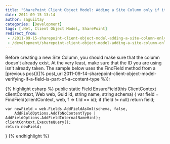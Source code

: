 ```yaml
---
title: "SharePoint Client Object Model: Adding a Site Column only if it does not already exist"
date: 2011-09-15 13:14
author: saguiitay
categories: [Development]
tags: [.Net, Client Object Model, SharePoint]
redirect_from:
 - /2011-09-15-sharepoint-client-object-model-adding-a-site-column-only-if-it-does-not-already-exist/
 - /development/sharepoint-client-object-model-adding-a-site-column-only-if-it-does-not-already-exist/
---
```

Before creating a new Site Column, you should make sure that the column doesn't already exist. 
At the very least, make sure that the ID you are using isn't already taken. 
The sample below uses the FindField method from a [previous post]({% post_url 2011-09-14-sharepoint-client-object-model-verifying-if-a-field-is-part-of-a-content-type %}):

{% highlight csharp %}
public static Field EnsureField(this ClientContext clientContext, Web web, Guid id, string name, string schema)
{
    var field = FindField(clientContext, web, f => f.Id == id);
    if (field != null)
        return field;

    var newField = web.Fields.AddFieldAsXml(schema, false,
        AddFieldOptions.AddToNoContentType | AddFieldOptions.AddFieldInternalNameHint);
    clientContext.ExecuteQuery();
    return newField;
}
{% endhighlight %}

